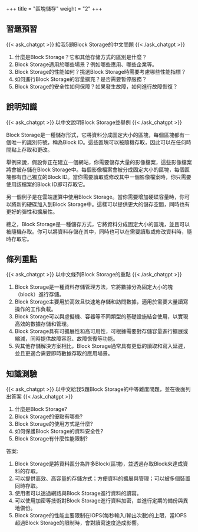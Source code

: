 +++
title = "區塊儲存"
weight = "2"
+++
## 習題預習
{{< ask_chatgpt >}}
給我5題Block Storage的中文問題
{{< /ask_chatgpt >}}

1. 什麼是Block Storage？它和其他存储方式的區別是什麼？
2. Block Storage適用於哪些場景？例如哪些應用、哪些企業等。
3. Block Storage的性能如何？挑選Block Storage時需要考慮哪些性能指標？
4. 如何進行Block Storage的容量擴充？是否需要暫停服務？
5. Block Storage的安全性如何保障？如果發生故障，如何進行故障恢復？   

## 說明知識
{{< ask_chatgpt >}}
以中文說明Block Storage並舉例
{{< /ask_chatgpt >}}

Block Storage是一種儲存形式，它將資料分成固定大小的區塊，每個區塊都有一個唯一的識別符號，稱為Block ID。這些區塊可以被隨機存取，因此可以在任何時間點上存取和更改。

舉例來說，假設你正在建立一個網站，你需要儲存大量的影像檔案，這些影像檔案將會被存儲在Block Storage中。每個影像檔案會被分成固定大小的區塊，每個區塊都有自己獨立的Block ID。當你需要讀取或修改其中一個影像檔案時，你只需要使用該檔案的Block ID即可存取它。

另一個例子是在雲端運算中使用Block Storage。當你需要增加硬碟容量時，你可以將新的硬碟加入到Block Storage中。這樣可以提供更大的儲存空間，同時也有更好的彈性和擴展性。

總之，Block Storage是一種儲存方式，它將資料分成固定大小的區塊，並且可以被隨機存取。你可以將資料存儲在其中，同時也可以在需要讀取或修改資料時，隨時存取它。   

## 條列重點
{{< ask_chatgpt >}}
以中文條列Block Storage的重點
{{< /ask_chatgpt >}}

1. Block Storage是一種資料存儲管理方法，它將數據分為固定大小的塊（block）進行存儲。
2. Block Storage主要用於高效且快速地存儲和訪問數據，適用於需要大量讀寫操作的工作負載。
3. Block Storage可以與虛擬機、容器等不同類型的基礎設施結合使用，以實現高效的數據存儲和管理。
4. Block Storage具有可擴展性和高可用性，可根據需要對存儲容量進行擴展或縮減，同時提供故障容忍、故障恢復等功能。
5. 與其他存儲解決方案相比，Block Storage通常具有更低的讀取和寫入延遲，並且更適合需要即時數據存取的應用場景。   

## 知識測驗
{{< ask_chatgpt >}}
以中文給我5題Block Storage的中等難度問題，並在後面列出答案
{{< /ask_chatgpt >}}

1. 什麼是Block Storage?
2. Block Storage的優點有哪些?
3. Block Storage的使用方式是什麼?
4. 如何保護Block Storage的資料安全性?
5. Block Storage有什麼性能限制?

答案:
1. Block Storage是將資料區分為許多Block(區塊)，並透過存取Block來達成資料的存取。
2. 可以提供高效、高容量的存儲方式；方便資料的擴展與管理；可以被多個裝置同時存取。
3. 使用者可以透過網路與Block Storage進行資料的讀寫。
4. 可以使用加密等技術對Block Storage進行資料加密，並進行定期的備份與異地備份。
5. Block Storage的性能主要限制在IOPS(每秒輸入/輸出次數)的上限，當IOPS超過Block Storage的限制時，會對讀寫速度造成影響。   

